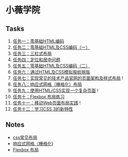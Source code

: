 # 小薇学院
## Tasks
1. [任务一：零基础HTML编码](https://w4n9hu1.github.io/IFE/1-1/HTML1)
2. [任务二：零基础HTML及CSS编码（一）](https://w4n9hu1.github.io/IFE/1-2/HTML&CSS.html)
3. [任务三：三栏式布局](https://w4n9hu1.github.io/IFE/1-3/三栏式布局.html)
4. [任务四：定位和居中问题](https://w4n9hu1.github.io/IFE/1-4/)
5. [任务五：零基础HTML及CSS编码（二）](https://w4n9hu1.github.io/IFE/1-5/)
6. [任务六：通过HTML及CSS模拟报纸排版](https://w4n9hu1.github.io/IFE/1-6/)
7. [任务七：实现常见的技术产品官网的页面架构及样式布局]() !
8. [任务八：响应式网格（栅格化）布局](https://w4n9hu1.github.io/IFE/1-8/)
9. [任务九：使用HTML/CSS实现一个复杂页面]() !
10. [任务十：Flexbox 布局练习](https://w4n9hu1.github.io/IFE/1-10/) 
11. [任务十一：移动Web页面布局实践]() !
12. [任务十二：学习CSS 3的新特性](https://w4n9hu1.github.io/IFE/1-12/) 

## Notes
- [css常见布局](https://github.com/W4n9Hu1/IFE/issues/1)
- [响应式网格（栅格化)](https://github.com/W4n9Hu1/IFE/issues/2)
- [Flexbox 布局](https://github.com/W4n9Hu1/IFE/issues/3)
